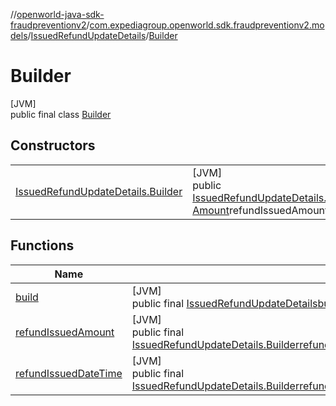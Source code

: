 //[openworld-java-sdk-fraudpreventionv2](../../../../index.md)/[com.expediagroup.openworld.sdk.fraudpreventionv2.models](../../index.md)/[IssuedRefundUpdateDetails](../index.md)/[Builder](index.md)

# Builder

[JVM]\
public final class [Builder](index.md)

## Constructors

| | |
|---|---|
| [IssuedRefundUpdateDetails.Builder](-issued-refund-update-details.-builder.md) | [JVM]<br>public [IssuedRefundUpdateDetails.Builder](index.md)[IssuedRefundUpdateDetails.Builder](-issued-refund-update-details.-builder.md)([OffsetDateTime](https://docs.oracle.com/javase/8/docs/api/java/time/OffsetDateTime.html)refundIssuedDateTime, [Amount](../../-amount/index.md)refundIssuedAmount) |

## Functions

| Name | Summary |
|---|---|
| [build](build.md) | [JVM]<br>public final [IssuedRefundUpdateDetails](../index.md)[build](build.md)() |
| [refundIssuedAmount](refund-issued-amount.md) | [JVM]<br>public final [IssuedRefundUpdateDetails.Builder](index.md)[refundIssuedAmount](refund-issued-amount.md)([Amount](../../-amount/index.md)refundIssuedAmount) |
| [refundIssuedDateTime](refund-issued-date-time.md) | [JVM]<br>public final [IssuedRefundUpdateDetails.Builder](index.md)[refundIssuedDateTime](refund-issued-date-time.md)([OffsetDateTime](https://docs.oracle.com/javase/8/docs/api/java/time/OffsetDateTime.html)refundIssuedDateTime) |
